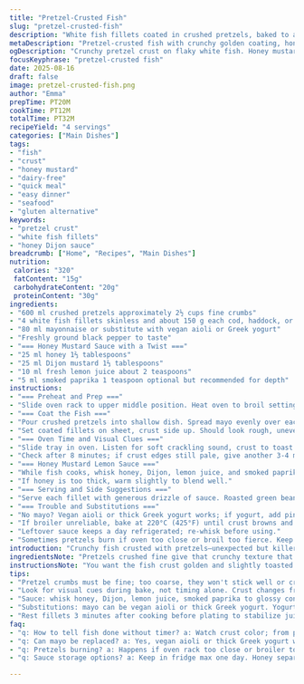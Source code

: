 ```yaml
---
title: "Pretzel-Crusted Fish"
slug: "pretzel-crusted-fish"
description: "White fish fillets coated in crushed pretzels, baked to a crunchy golden crust. Served with a tangy honey-Dijon sauce enhanced by a twist of fresh lemon juice and smoked paprika. Quick, tactile coating method for firm, flaky fish. No nuts, dairy-free. Can swap mayo with vegan aioli or Greek yogurt for different tang. Crisp exterior with soft interior, great for weeknight dinners or casual guests. Cooking cues focus on crust color and fish flake test rather than strict timing. Simple yet textured, offering salty crunch paired with sweet heat sauce."
metaDescription: "Pretzel-crusted fish with crunchy golden coating, honey-Dijon lemon sauce, smoked paprika warmth; quick bake, flaky texture, dairy-free options included."
ogDescription: "Crunchy pretzel crust on flaky white fish. Honey mustard sauce with lemon and paprika twist. Quick bake, easy swap mayo for vegan or yogurt variants."
focusKeyphrase: "pretzel-crusted fish"
date: 2025-08-16
draft: false
image: pretzel-crusted-fish.png
author: "Emma"
prepTime: PT20M
cookTime: PT12M
totalTime: PT32M
recipeYield: "4 servings"
categories: ["Main Dishes"]
tags:
- "fish"
- "crust"
- "honey mustard"
- "dairy-free"
- "quick meal"
- "easy dinner"
- "seafood"
- "gluten alternative"
keywords:
- "pretzel crust"
- "white fish fillets"
- "honey Dijon sauce"
breadcrumb: ["Home", "Recipes", "Main Dishes"]
nutrition: 
 calories: "320"
 fatContent: "15g"
 carbohydrateContent: "20g"
 proteinContent: "30g"
ingredients:
- "600 ml crushed pretzels approximately 2½ cups fine crumbs"
- "4 white fish fillets skinless and about 150 g each cod, haddock, or tilapia"
- "80 ml mayonnaise or substitute with vegan aioli or Greek yogurt"
- "Freshly ground black pepper to taste"
- "=== Honey Mustard Sauce with a Twist ==="
- "25 ml honey 1⅔ tablespoons"
- "25 ml Dijon mustard 1⅔ tablespoons"
- "10 ml fresh lemon juice about 2 teaspoons"
- "5 ml smoked paprika 1 teaspoon optional but recommended for depth"
instructions:
- "=== Preheat and Prep ==="
- "Slide oven rack to upper middle position. Heat oven to broil setting or highest grill heat. Line baking sheet with parchment for easy cleanup and no sticking."
- "=== Coat the Fish ==="
- "Pour crushed pretzels into shallow dish. Spread mayo evenly over each fillet on both sides; mayo acts as glue and adds moisture preventing dry fish layers. Immediately press fish into pretzels firmly but gently. You want a thick, crunchy crust but avoid smashing fish. Season with pepper."
- "Set coated fillets on sheet, crust side up. Should look rough, uneven, rough edges are good signs of crunch potential."
- "=== Oven Time and Visual Clues ==="
- "Slide tray in oven. Listen for soft crackling sound, crust to toast and darken slightly. Around 10-12 minutes usually sufficient. Fish cooked when flakes easily with a fork and crust is golden to amber, not burnt."
- "Check after 8 minutes; if crust edges still pale, give another 3-4 minutes but watch keenly to prevent blackening pretzels."
- "=== Honey Mustard Lemon Sauce ==="
- "While fish cooks, whisk honey, Dijon, lemon juice, and smoked paprika until glossy and smooth. Paprika adds smoky warmth balancing sweetness and acidity—optional but worth it."
- "If honey is too thick, warm slightly to blend well."
- "=== Serving and Side Suggestions ==="
- "Serve each fillet with generous drizzle of sauce. Roasted green beans, sautéed kale, or steamed asparagus work well. The acidity in the sauce cuts rich crust and fish oiliness."
- "=== Trouble and Substitutions ==="
- "No mayo? Vegan aioli or thick Greek yogurt works; if yogurt, add pinch garlic for flavor. Crushed pretzels must be fine enough to stick well—pulse in food processor for even texture, no giant chunks."
- "If broiler unreliable, bake at 220°C (425°F) until crust browns and fish flakes easily. Times will extend by few minutes. Avoid overcooking fish by testing texture early."
- "Leftover sauce keeps a day refrigerated; re-whisk before using."
- "Sometimes pretzels burn if oven too close or broil too fierce. Keep distance and watch closely near end."
introduction: "Crunchy fish crusted with pretzels—unexpected but killer combination. Not your usual breadcrumbs or panko. Bretzels bring salty crunch and nutty aroma. I’ve tried before with plain bread crumbs; boring. Mayo as glue? Sometimes soggy. Here, mayo locks moisture but keeps crust crisp. Getting the timing down was a dance—no timers here, eyes and fork test rule. The sauce is simple but the lemon and smoked paprika twist turns the usual honey mustard upside down. These tweaks took me a few tries, then nailed it. Fish must be flaky not mushy under crust; too thick coating, dry fish inside. This method avoids all that. Love this when guests arrive unexpectedly—fast, looks impressive, tastes like effort but easy street."
ingredientsNote: "Pretzels crushed fine give that crunchy texture that sticks unlike coarse crumbs. I prefer broken pieces from twisted bretzels rather than smashed pretzel sticks; softer flavors and better coating. Fish choice can vary—halibut, cod, walleye. Skin off ensures even crusting but if skin on, pat dry and crust skin side too. Mayonnaise here is adhesive and prevents fish drying out; Greek yogurt swap works but refrigerate before coating or mix with little oil for moisture. Honey type matters—runny wildflower honey blends easily. Dijon gives sharp heat. Adding smoked paprika in sauce brings unexpected smoky depth balancing sweet and tart, especially paired with lemon juice adjusting brightness. Pepper fresh cracked finishes flavor—never skip. For crunch texture, blitz pretzels just enough or else crumbs fail to stick well or clump too much."
instructionsNote: "You want the fish crust golden and slightly toasted cracks before pulling from oven; cracked crust means proper crunch and don’t overcook—or fish flakes used as doneness test. Mayo’s role underestimated; spreads easily sticks to dry surfaces, holds pretzels in place. Coat gently to keep fish thickness. If batter too wet, crumbs slip off. Watch baking sheet edges for browning pretzels—too much heat spells bitter burnt crust. Broil works best to toast crust without prolonged drying of fish. If oven’s broiler unreliable, opt to bake at high heat 425°F but increase time, checking doneness regularly. Sauce benefits from whisk right before serving else honey settles. Serve warm for best flavor contrast with room temp fish. Side suggestions—anything green, crunchy, slightly bitter to counterbalance richness. Rest fish briefly 3 min before plating for juices to stabilize and avoid crumble. Reject soggy crust; the whole point is crunch and flaky tender fish under."
tips:
- "Pretzel crumbs must be fine; too coarse, they won't stick well or crush unevenly. Use food processor pulse setting. Avoid lumps that slide off coat. Broken twisted bretzels preferred over sticks. Moisture level key; mayo binds without soggy coating. Coat fish gently, keep thickness uniform but crunchy. Press firmly not smashing fish sides."
- "Look for visual cues during bake, not timing alone. Crust changes from pale to golden amber. Crackling sound under broil means pretzels crisping. Fish flakes easily with fork when done. Use baking sheet edges for browning progress clues; prevent bitter burnt crust by adjusting rack position if needed."
- "Sauce: whisk honey, Dijon, lemon juice, smoked paprika to glossy consistency. Paprika adds smoky heat; optional but adds depth. Warm honey to blend if thick. Prepare sauce while fish bakes to serve fresh. Drizzle generously; acidity cuts rich crust in balance. Store leftovers refrigerated, stir before next use."
- "Substitutions: mayo can be vegan aioli or thick Greek yogurt. Yogurt needs chill before coating or mix with oil; adds tang but less glue. Garlic pinch with yogurt helps flavor. Pretzels must be fine enough; pulse slightly not fully powdered. If broiler unreliable, bake 220°C (425°F) longer, monitor doneness with fork test."
- "Rest fillets 3 minutes after cooking before plating to stabilize juices. Crunchy crust with flaky interior required; soggy crust means bad bind or over wet batter. Distance oven rack properly to avoid burning pretzels. Watch closely final minutes. Side veggies green and slightly bitter balance richness; kale, asparagus, green beans good picks."
faq:
- "q: How to tell fish done without timer? a: Watch crust color; from pale to amber, listen for light crackling sounds. Use fork to test flake separation. Focus on texture not clock. Fish flaky means done, no mush in center."
- "q: Can mayo be replaced? a: Yes, vegan aioli or thick Greek yogurt work. Yogurt needs chill or added oil for moisture. Garlic pinch useful. Mayo best binder but these alternatives manageable. Avoid watery substitutes to keep crust sticky."
- "q: Pretzels burning? a: Happens if oven rack too close or broiler too hot. Move sheet down one rack or reduce broil time. Check edges for early browning to prevent burnt, bitter flavor. Can bake at high oven temp as fallback with more watch."
- "q: Sauce storage options? a: Keep in fridge max one day. Honey separates a bit; re-whisk before serving. Can warm gently to blend again. Leftover sauce best fresh but holds well if stirred. Avoid freezing – texture changes."

---
```

